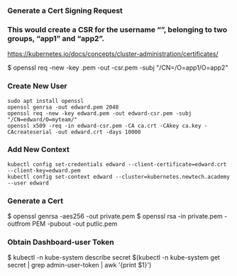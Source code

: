 ### Generate a Cert Signing Request
### This would create a CSR for the username “<user>”, belonging to two groups, “app1” and “app2”.

https://kubernetes.io/docs/concepts/cluster-administration/certificates/

$ openssl req -new -key <user>.pem -out <user>-csr.pem -subj "/CN=<user>/O=app1/O=app2"


### Create New User
```
sudo apt install openssl
openssl genrsa -out edward.pem 2048
openssl req -new -key edward.pem -out edward-csr.pem -subj "/CN=edward/O=myteam/"
openssl x509 -req -in edward-csr.pem -CA ca.crt -CAkey ca.key -CAcreateserial -out edward.crt -days 10000
```

### Add New Context
```
kubectl config set-credentials edward --client-certificate=edward.crt --client-key=edward.pem
kubectl config set-context edward --cluster=kubernetes.newtech.academy --user edward
```

### Generate a Cert

$ openssl genrsa -aes256 -out private.pem
$ openssl rsa -in private.pem -outfrom PEM -pubout -out putlic.pem


### Obtain Dashboard-user Token

$ kubectl -n kube-system describe secret $(kubectl -n kube-system get secret | grep admin-user-token | awk '{print $1}')